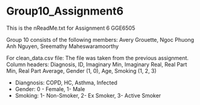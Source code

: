 # Group10_Assignment6
This is the nReadMe.txt for Assignment 6 GGE6505

Group 10 consists of the following members: Avery Grouette, Ngoc Phuong Anh Nguyen, Sreemathy Maheswaramoorthy

For clean_data.csv file: The file was taken from the previous assignment. Column headers: Diagnosis, ID, Imaginary Min, Imaginary Real, Real Part Min, Real Part Average, Gender (1, 0), Age, Smoking (1, 2, 3)

- Diangnosis: COPD, HC, Asthma, Infected
- Gender: 0 - Female, 1- Male
- Smoking: 1- Non-Smoker, 2- Ex Smoker, 3- Active Smoker
